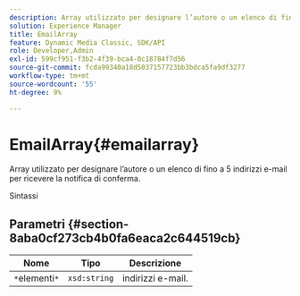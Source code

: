 ```yaml
---
description: Array utilizzato per designare l’autore o un elenco di fino a 5 indirizzi e-mail per ricevere la notifica di conferma.
solution: Experience Manager
title: EmailArray
feature: Dynamic Media Classic, SDK/API
role: Developer,Admin
exl-id: 599cf951-f3b2-4f39-bca4-0c18784f7d56
source-git-commit: fcda99340a18d5037157723bb3bdca5fa9df3277
workflow-type: tm+mt
source-wordcount: '55'
ht-degree: 9%

---
```


# EmailArray{#emailarray}

Array utilizzato per designare l’autore o un elenco di fino a 5 indirizzi e-mail per ricevere la notifica di conferma.

Sintassi

## Parametri {#section-8aba0cf273cb4b0fa6eaca2c644519cb}

| Nome | Tipo | Descrizione |
|---|---|---|
| `*`elementi`*` | `xsd:string` | indirizzi e-mail. |
